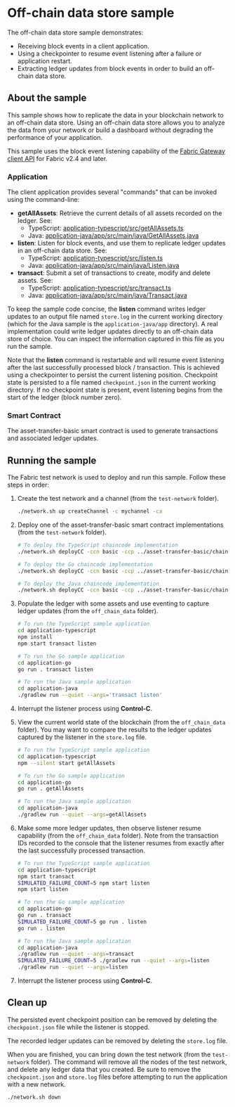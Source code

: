 # Off-chain data store sample

The off-chain data store sample demonstrates:

- Receiving block events in a client application.
- Using a checkpointer to resume event listening after a failure or application restart.
- Extracting ledger updates from block events in order to build an off-chain data store.

## About the sample

This sample shows how to replicate the data in your blockchain network to an off-chain data store. Using an off-chain data store allows you to analyze the data from your network or build a dashboard without degrading the performance of your application.

This sample uses the block event listening capability of the [Fabric Gateway client API](https://hyperledger.github.io/fabric-gateway/) for Fabric v2.4 and later.

### Application

The client application provides several "commands" that can be invoked using the command-line:

- **getAllAssets**: Retrieve the current details of all assets recorded on the ledger. See:
  - TypeScript: [application-typescript/src/getAllAssets.ts](application-typescript/src/getAllAssets.ts)
  - Java: [application-java/app/src/main/java/GetAllAssets.java](application-java/app/src/main/java/GetAllAssets.java)
- **listen**: Listen for block events, and use them to replicate ledger updates in an off-chain data store. See:
  - TypeScript: [application-typescript/src/listen.ts](application-typescript/src/listen.ts)
  - Java: [application-java/app/src/main/java/Listen.java](application-java/app/src/main/java/Listen.java)
- **transact**: Submit a set of transactions to create, modify and delete assets. See:
  - TypeScript: [application-typescript/src/transact.ts](application-typescript/src/transact.ts)
  - Java: [application-java/app/src/main/java/Transact.java](application-java/app/src/main/java/Transact.java)

To keep the sample code concise, the **listen** command writes ledger updates to an output file named `store.log` in the current working directory (which for the Java sample is the `application-java/app` directory). A real implementation could write ledger updates directly to an off-chain data store of choice. You can inspect the information captured in this file as you run the sample.

Note that the **listen** command is restartable and will resume event listening after the last successfully processed block / transaction. This is achieved using a checkpointer to persist the current listening position. Checkpoint state is persisted to a file named `checkpoint.json` in the current working directory. If no checkpoint state is present, event listening begins from the start of the ledger (block number zero).

### Smart Contract

The asset-transfer-basic smart contract is used to generate transactions and associated ledger updates.

## Running the sample

The Fabric test network is used to deploy and run this sample. Follow these steps in order:

1. Create the test network and a channel (from the `test-network` folder).

   ```bash
   ./network.sh up createChannel -c mychannel -ca
   ```

1. Deploy one of the asset-transfer-basic smart contract implementations (from the `test-network` folder).

   ```bash
   # To deploy the TypeScript chaincode implementation
   ./network.sh deployCC -ccn basic -ccp ../asset-transfer-basic/chaincode-typescript/ -ccl typescript

   # To deploy the Go chaincode implementation
   ./network.sh deployCC -ccn basic -ccp ../asset-transfer-basic/chaincode-go/ -ccl go

   # To deploy the Java chaincode implementation
   ./network.sh deployCC -ccn basic -ccp ../asset-transfer-basic/chaincode-java/ -ccl java
   ```

1. Populate the ledger with some assets and use eventing to capture ledger updates (from the `off_chain_data` folder).

   ```bash
   # To run the TypeScript sample application
   cd application-typescript
   npm install
   npm start transact listen

   # To run the Go sample application
   cd application-go
   go run . transact listen

   # To run the Java sample application
   cd application-java
   ./gradlew run --quiet --args='transact listen'
   ```

1. Interrupt the listener process using **Control-C**.

1. View the current world state of the blockchain (from the `off_chain_data` folder). You may want to compare the results to the ledger updates captured by the listener in the `store.log` file.

   ```bash
   # To run the TypeScript sample application
   cd application-typescript
   npm --silent start getAllAssets

   # To run the Go sample application
   cd application-go
   go run . getAllAssets

   # To run the Java sample application
   cd application-java
   ./gradlew run --quiet --args=getAllAssets
   ```

1. Make some more ledger updates, then observe listener resume capability (from the `off_chain_data` folder). Note from the transaction IDs recorded to the console that the listener resumes from exactly after the last successfully processed transaction.

   ```bash
   # To run the TypeScript sample application
   cd application-typescript
   npm start transact
   SIMULATED_FAILURE_COUNT=5 npm start listen
   npm start listen

   # To run the Go sample application
   cd application-go
   go run . transact
   SIMULATED_FAILURE_COUNT=5 go run . listen
   go run . listen

   # To run the Java sample application
   cd application-java
   ./gradlew run --quiet --args=transact
   SIMULATED_FAILURE_COUNT=5 ./gradlew run --quiet --args=listen
   ./gradlew run --quiet --args=listen
   ```

1. Interrupt the listener process using **Control-C**.

## Clean up

The persisted event checkpoint position can be removed by deleting the `checkpoint.json` file while the listener is stopped.

The recorded ledger updates can be removed by deleting the `store.log` file.

When you are finished, you can bring down the test network (from the `test-network` folder). The command will remove all the nodes of the test network, and delete any ledger data that you created. Be sure to remove the `checkpoint.json` and `store.log` files before attempting to run the application with a new network.

```
./network.sh down
```
